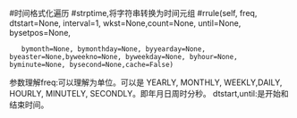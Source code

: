 #时间格式化遍历
#strptime,将字符串转换为时间元组
#rrule(self, freq, dtstart=None, interval=1, wkst=None,count=None, until=None, bysetpos=None,

       bymonth=None, bymonthday=None, byyearday=None, byeaster=None,byweekno=None, byweekday=None, byhour=None, byminute=None, bysecond=None,cache=False)
参数理解freq:可以理解为单位。可以是 YEARLY, MONTHLY, WEEKLY,DAILY, HOURLY, MINUTELY, SECONDLY。即年月日周时分秒。
dtstart,until:是开始和结束时间。
